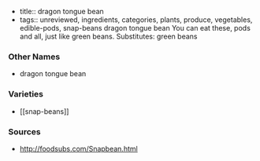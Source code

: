 - title:: dragon tongue bean
- tags:: unreviewed, ingredients, categories, plants, produce, vegetables, edible-pods, snap-beans
dragon tongue bean You can eat these, pods and all, just like green beans. Substitutes: green beans

### Other Names

* dragon tongue bean

### Varieties

* [[snap-beans]]

### Sources
* http://foodsubs.com/Snapbean.html
